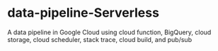 # data-pipeline-Serverless
A data pipeline in Google Cloud using cloud function, BigQuery, cloud storage, cloud scheduler, stack trace, cloud build, and pub/sub
